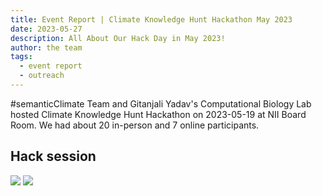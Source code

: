 ```yaml
---
title: Event Report | Climate Knowledge Hunt Hackathon May 2023
date: 2023-05-27
description: All About Our Hack Day in May 2023!
author: the team
tags:
  - event report
  - outreach
---
```


#semanticClimate Team and Gitanjali Yadav's Computational Biology Lab hosted Climate Knowledge Hunt Hackathon on 2023-05-19 at NII Board Room. We had about 20 in-person and 7 online participants. 


## Hack session
<img src = /p/static/img/semanticClimate_breakout_01.jpeg>
<img src = /p/static/img/semanticClimate_breakout_02.jpeg>
